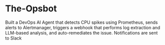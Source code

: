 # The-Opsbot
Built a DevOps AI Agent that detects CPU spikes using Prometheus, sends alerts to Alertmanager, triggers a webhook that performs log extraction and LLM-based analysis, and auto-remediates the issue. Notifications are sent to Slack
